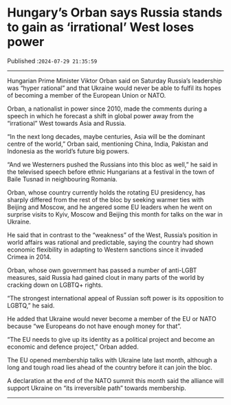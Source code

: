 # Hungary’s Orban says Russia stands to gain as ‘irrational’ West loses power

Published :`2024-07-29 21:35:59`

---

Hungarian Prime Minister Viktor Orban said on Saturday Russia’s leadership was “hyper rational” and that Ukraine would never be able to fulfil its hopes of becoming a member of the European Union or NATO.

Orban, a nationalist in power since 2010, made the comments during a speech in which he forecast a shift in global power away from the “irrational” West towards Asia and Russia.

“In the next long decades, maybe centuries, Asia will be the dominant centre of the world,” Orban said, mentioning China, India, Pakistan and Indonesia as the world’s future big powers.

“And we Westerners pushed the Russians into this bloc as well,” he said in the televised speech before ethnic Hungarians at a festival in the town of Baile Tusnad in neighbouring Romania.

Orban, whose country currently holds the rotating EU presidency, has sharply differed from the rest of the bloc by seeking warmer ties with Beijing and Moscow, and he angered some EU leaders when he went on surprise visits to Kyiv, Moscow and Beijing this month for talks on the war in Ukraine.

He said that in contrast to the “weakness” of the West, Russia’s position in world affairs was rational and predictable, saying the country had shown economic flexibility in adapting to Western sanctions since it invaded Crimea in 2014.

Orban, whose own government has passed a number of anti-LGBT measures, said Russia had gained clout in many parts of the world by cracking down on LGBTQ+ rights.

“The strongest international appeal of Russian soft power is its opposition to LGBTQ,” he said.

He added that Ukraine would never become a member of the EU or NATO because “we Europeans do not have enough money for that”.

“The EU needs to give up its identity as a political project and become an economic and defence project,” Orban added.

The EU opened membership talks with Ukraine late last month, although a long and tough road lies ahead of the country before it can join the bloc.

A declaration at the end of the NATO summit this month said the alliance will support Ukraine on “its irreversible path” towards membership.

---

